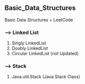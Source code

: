 ## Basic_Data_Structures
Basic Data Structures + LeetCode

### --> Linked List
1. Singly LinkedList
2. Doubly LinkedList
3. Circular LinkedList (not Updated)

### --> Stack
1. Java.util.Stack (Java Stack Class)
